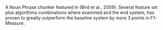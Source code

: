 A Noun Phrase chunker featured in (Bird et al., 2009). 
Several feature set plus algorithms combinations where examined and the end system, has proven to greatly outperform the baseline
system by more 3 points in F1-Measure.
